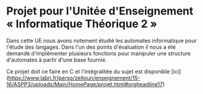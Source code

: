 # Projet pour l'Unitée d'Enseignement « Informatique Théorique 2 »

Dans cette UE nous avons notement étudié les automates informatique pour l'étude des langages.
Dans l'un des points d'évaluation il nous a été demandé d'implémenter plusieurs fonctions pour manipuler une structure
d'automates à partir d'une base fournie.

Ce projet doit ce faire en C et l'intégralitée du sujet est disponible [ici] (https://www.labri.fr/perso/zeitoun/enseignement/15-16/ASPP3/uploads/Main/HomePage/projet.html#orgheadline17)
